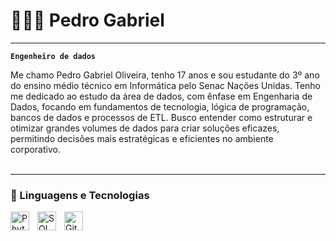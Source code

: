 # 🧑🏻‍💻 Pedro Gabriel

---

**`Engenheiro de dados`**

Me chamo Pedro Gabriel Oliveira, tenho 17 anos e sou estudante do 3º ano do ensino médio técnico em Informática pelo Senac Nações Unidas. Tenho me dedicado ao estudo da área de dados, com ênfase em Engenharia de Dados, focando em fundamentos de tecnologia, lógica de programação, bancos de dados e processos de ETL. 
Busco entender como estruturar e otimizar grandes volumes de dados para criar soluções eficazes, permitindo decisões mais estratégicas e eficientes no ambiente corporativo.
<br/>
<br/>

---

### 🤖 Linguagens e Tecnologias

<img 
    align="left" 
    alt="Phyton"
    title="Phyton" 
    width="30px" 
    style="padding-right: 10px;" 
    src="https://cdn.jsdelivr.net/gh/devicons/devicon@latest/icons/python/python-original.svg" 
/>

<img 
    align="left" 
    alt="SQL" 
    title="SQL"
    width="30px" 
    style="padding-right: 10px;" 
    src="https://cdn.jsdelivr.net/gh/devicons/devicon@latest/icons/threedsmax/threedsmax-original.svg"
/>

<img 
    align="left" 
    alt="Git" 
    title="Git"
    width="30px" 
    style="padding-right: 10px;" 
    src="https://cdn.jsdelivr.net/gh/devicons/devicon@latest/icons/git/git-original.svg" 
/>

<br/>
<br/>
